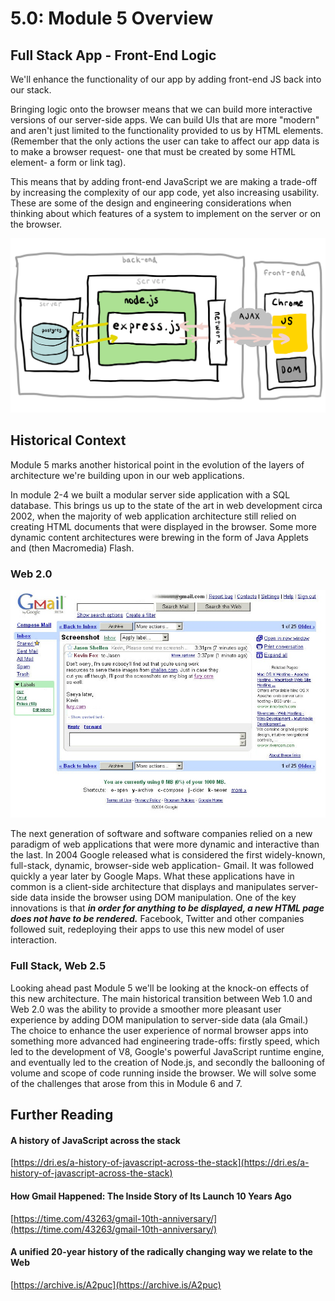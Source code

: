 # 5.0: Module 5 Overview

## **Full Stack App - Front-End Logic**

We'll enhance the functionality of our app by adding front-end JS back into our stack.

Bringing logic onto the browser means that we can build more interactive versions of our server-side apps. We can build UIs that are more "modern" and aren't just limited to the functionality provided to us by HTML elements. \(Remember that the only actions the user can take to affect our app data is to make a browser request- one that must be created by some HTML element- a form or link tag\).

This means that by adding front-end JavaScript we are making a trade-off by increasing the complexity of our app code, yet also increasing usability. These are some of the design and engineering considerations when thinking about which features of a system to implement on the server or on the browser.

![Full-stack Application Architecture](../.gitbook/assets/ajax.jpg)

## Historical Context

Module 5 marks another historical point in the evolution of the layers of architecture we're building upon in our web applications.

In module 2-4 we built a modular server side application with a SQL database. This brings us up to the state of the art in web development circa 2002, when the majority of web application architecture still relied on creating HTML documents that were displayed in the browser. Some more dynamic content architectures were brewing in the form of Java Applets and \(then Macromedia\) Flash.

### Web 2.0

![Gmail in 2004](../.gitbook/assets/gmail.jpeg)

The next generation of software and software companies relied on a new paradigm of web applications that were more dynamic and interactive than the last. In 2004 Google released what is considered the first widely-known, full-stack, dynamic, browser-side web application- Gmail. It was followed quickly a year later by Google Maps. What these applications have in common is a client-side architecture that displays and manipulates server-side data inside the browser using DOM manipulation. One of the key innovations is that _**in order for anything to be displayed, a new HTML page does not have to be rendered.**_ Facebook, Twitter and other companies followed suit, redeploying their apps to use this new model of user interaction.

### Full Stack, Web 2.5

Looking ahead past Module 5 we'll be looking at the knock-on effects of this new architecture. The main historical transition between Web 1.0 and Web 2.0 was the ability to provide a smoother more pleasant user experience by adding DOM manipulation to server-side data \(ala Gmail.\) The choice to enhance the user experience of normal browser apps into something more advanced had engineering trade-offs: firstly speed, which led to the development of V8, Google's powerful JavaScript runtime engine, and eventually led to the creation of Node.js, and secondly the ballooning of volume and scope of code running inside the browser. We will solve some of the challenges that arose from this in Module 6 and 7.

## Further Reading

#### A history of JavaScript across the stack

[https://dri.es/a-history-of-javascript-across-the-stack](https://dri.es/a-history-of-javascript-across-the-stack)

#### How Gmail Happened: The Inside Story of Its Launch 10 Years Ago

[https://time.com/43263/gmail-10th-anniversary/](https://time.com/43263/gmail-10th-anniversary/)

#### A unified 20-year history of the radically changing way we relate to the Web

[https://archive.is/A2puc](https://archive.is/A2puc)
